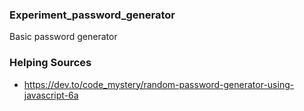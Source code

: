 ### Experiment_password_generator

Basic password generator

### Helping Sources

- https://dev.to/code_mystery/random-password-generator-using-javascript-6a